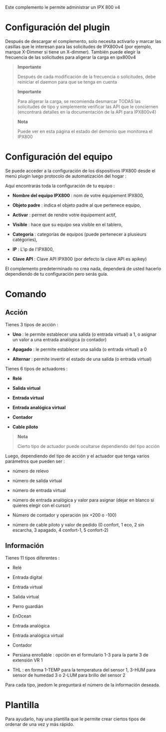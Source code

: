 Este complemento le permite administrar un IPX 800 v4

Configuración del plugin 
=======================

Después de descargar el complemento, solo necesita activarlo y marcar las casillas que le interesan para las solicitudes de IPX800v4 (por ejemplo, marque X-Dimmer si tiene un X-dimmer). También puede elegir la frecuencia de las solicitudes para aligerar la carga en ipx800v4

> **Importante**
>
> Después de cada modificación de la frecuencia o solicitudes, debe reiniciar el daemon para que se tenga en cuenta

> **Importante**
>
> Para aligerar la carga, se recomienda desmarcar TODAS las solicitudes de tipo y simplemente verificar las API que le conciernen (encontrará detalles en la documentación de la API para IPX800v4)

> **Nota**
>
> Puede ver en esta página el estado del demonio que monitorea el IPX800

Configuración del equipo 
=============================

Se puede acceder a la configuración de los dispositivos IPX800 desde el menú
plugin luego protocolo de automatización del hogar :

Aquí encontrarás toda la configuración de tu equipo :

-   **Nombre del equipo IPX800** : nom de votre équipement IPX800,

-   **Objeto padre** : indica el objeto padre al que pertenece
    equipo,

-   **Activar** : permet de rendre votre équipement actif,

-   **Visible** : hace que su equipo sea visible en el tablero,

-   **Categoría** : categorías de equipos (puede pertenecer a
    plusieurs catégories),

-   **IP** : L'ip de l'IPX800,

-   **Clave API** : Clave API IPX800 (por defecto la clave API
    es apikey)

El complemento predeterminado no crea nada, dependerá de usted hacerlo
dependiendo de tu configuración pero serás guía.

Comando 
========

Acción 
------

Tienes 3 tipos de acción :

-   **Uno** : le permite establecer una salida (o entrada virtual) a 1, o
    asignar un valor a una entrada analógica (o contador)

-   **Apagado** : le permite establecer una salida (o entrada virtual) a 0

-   **Alternar** : permite invertir el estado de una salida (o
    entrada virtual)

Tienes 6 tipos de actuadores :

-   **Relé**

-   **Salida virtual**

-   **Entrada virtual**

-   **Entrada analógica virtual**

-   **Contador**

-   **Cable piloto**

> **Nota**
>
> Cierto tipo de actuador puede ocultarse dependiendo del tipo
> acción

Luego, dependiendo del tipo de acción y el actuador que tenga
varios parámetros que pueden ser :

-   número de relevo

-   número de salida virtual

-   número de entrada virtual

-   número de entrada analógica y valor para asignar (dejar en blanco si
    quieres elegir con el cursor)

-   Número de contador y operación (ex +200 o -100)

-   número de cable piloto y valor de pedido (0 confort, 1 eco, 2 sin escarcha, 3 apagado, 4 confort-1, 5 confort-2)

Información 
----

Tienes 11 tipos diferentes :

-   Relé

-   Entrada digital

-   Entrada virtual

-   Salida virtual

-   Perro guardián

-   EnOcean

-   Entrada analógica

-   Entrada analógica virtual

-   Contador

-   Persiana enrollable : opción en el formulario 1-3 para la parte 3 de
    extensión VR 1

-   THL : en forma 1-TEMP para la temperatura del sensor 1, 3-HUM
    para sensor de humedad 3 o 2-LUM para brillo del sensor
    2

Para cada tipo, jeedom le preguntará el número de la información deseada.

Plantilla 
========

Para ayudarlo, hay una plantilla que le permite crear ciertos tipos de
ordenar de una vez y más rápido.